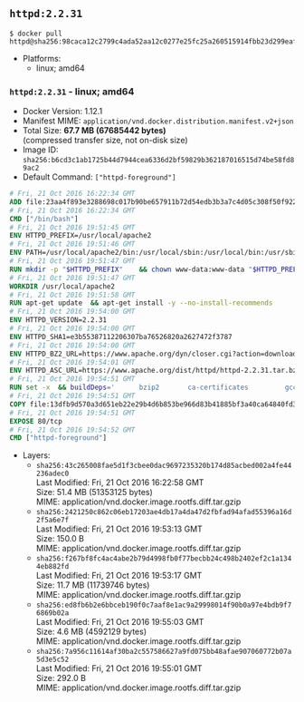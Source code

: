 ## `httpd:2.2.31`

```console
$ docker pull httpd@sha256:98caca12c2799c4ada52aa12c0277e25fc25a260515914fbb23d299eaf82c419
```

-	Platforms:
	-	linux; amd64

### `httpd:2.2.31` - linux; amd64

-	Docker Version: 1.12.1
-	Manifest MIME: `application/vnd.docker.distribution.manifest.v2+json`
-	Total Size: **67.7 MB (67685442 bytes)**  
	(compressed transfer size, not on-disk size)
-	Image ID: `sha256:b6cd3c1ab1725b44d7944cea6336d2bf59829b362187016515d74be58fd89ac2`
-	Default Command: `["httpd-foreground"]`

```dockerfile
# Fri, 21 Oct 2016 16:22:34 GMT
ADD file:23aa4f893e3288698c017b90be657911b72d54edb3b3a7c4d05c308f50f9228f in / 
# Fri, 21 Oct 2016 16:22:34 GMT
CMD ["/bin/bash"]
# Fri, 21 Oct 2016 19:51:45 GMT
ENV HTTPD_PREFIX=/usr/local/apache2
# Fri, 21 Oct 2016 19:51:46 GMT
ENV PATH=/usr/local/apache2/bin:/usr/local/sbin:/usr/local/bin:/usr/sbin:/usr/bin:/sbin:/bin
# Fri, 21 Oct 2016 19:51:47 GMT
RUN mkdir -p "$HTTPD_PREFIX" 	&& chown www-data:www-data "$HTTPD_PREFIX"
# Fri, 21 Oct 2016 19:51:47 GMT
WORKDIR /usr/local/apache2
# Fri, 21 Oct 2016 19:51:58 GMT
RUN apt-get update 	&& apt-get install -y --no-install-recommends 		libapr1 		libaprutil1 		libaprutil1-ldap 		libapr1-dev 		libaprutil1-dev 		libpcre++0 		libssl1.0.0 	&& rm -r /var/lib/apt/lists/*
# Fri, 21 Oct 2016 19:54:00 GMT
ENV HTTPD_VERSION=2.2.31
# Fri, 21 Oct 2016 19:54:00 GMT
ENV HTTPD_SHA1=e3b55387112206307ba76526820a2627472f3787
# Fri, 21 Oct 2016 19:54:00 GMT
ENV HTTPD_BZ2_URL=https://www.apache.org/dyn/closer.cgi?action=download&filename=httpd/httpd-2.2.31.tar.bz2
# Fri, 21 Oct 2016 19:54:01 GMT
ENV HTTPD_ASC_URL=https://www.apache.org/dist/httpd/httpd-2.2.31.tar.bz2.asc
# Fri, 21 Oct 2016 19:54:51 GMT
RUN set -x 	&& buildDeps=' 		bzip2 		ca-certificates 		gcc 		libpcre++-dev 		libssl-dev 		make 		wget 	' 	&& apt-get update 	&& apt-get install -y --no-install-recommends $buildDeps 	&& rm -r /var/lib/apt/lists/* 		&& wget -O httpd.tar.bz2 "$HTTPD_BZ2_URL" 	&& echo "$HTTPD_SHA1 *httpd.tar.bz2" | sha1sum -c - 	&& wget -O httpd.tar.bz2.asc "$HTTPD_ASC_URL" 	&& export GNUPGHOME="$(mktemp -d)" 	&& gpg --keyserver ha.pool.sks-keyservers.net --recv-keys B1B96F45DFBDCCF974019235193F180AB55D9977 	&& gpg --batch --verify httpd.tar.bz2.asc httpd.tar.bz2 	&& rm -r "$GNUPGHOME" httpd.tar.bz2.asc 		&& mkdir -p src 	&& tar -xvf httpd.tar.bz2 -C src --strip-components=1 	&& rm httpd.tar.bz2 	&& cd src 		&& ./configure 		--prefix="$HTTPD_PREFIX" 		--enable-mods-shared='all ssl ldap cache proxy authn_alias mem_cache file_cache authnz_ldap charset_lite dav_lock disk_cache' 	&& make -j"$(nproc)" 	&& make install 		&& cd .. 	&& rm -r src 		&& sed -ri 		-e 's!^(\s*CustomLog)\s+\S+!\1 /proc/self/fd/1!g' 		-e 's!^(\s*ErrorLog)\s+\S+!\1 /proc/self/fd/2!g' 		"$HTTPD_PREFIX/conf/httpd.conf" 		&& apt-get purge -y --auto-remove $buildDeps
# Fri, 21 Oct 2016 19:54:51 GMT
COPY file:13dfb9d570a3d651eb22e29b4d6b853be966d83b41885bf3a40ca64840fd3db2 in /usr/local/bin/ 
# Fri, 21 Oct 2016 19:54:51 GMT
EXPOSE 80/tcp
# Fri, 21 Oct 2016 19:54:52 GMT
CMD ["httpd-foreground"]
```

-	Layers:
	-	`sha256:43c265008fae5d1f3cbee0dac9697235320b174d85acbed002a4fe44236adec0`  
		Last Modified: Fri, 21 Oct 2016 16:22:58 GMT  
		Size: 51.4 MB (51353125 bytes)  
		MIME: application/vnd.docker.image.rootfs.diff.tar.gzip
	-	`sha256:2421250c862c06eb17203ae4db17a4da47d2fbfad94afad55396a16d2f5a6e7f`  
		Last Modified: Fri, 21 Oct 2016 19:53:13 GMT  
		Size: 150.0 B  
		MIME: application/vnd.docker.image.rootfs.diff.tar.gzip
	-	`sha256:f267bf8fc4ac4abe2b79d4998fb0f77becbb24c498b2402ef2c1a1344eb882fd`  
		Last Modified: Fri, 21 Oct 2016 19:53:17 GMT  
		Size: 11.7 MB (11739746 bytes)  
		MIME: application/vnd.docker.image.rootfs.diff.tar.gzip
	-	`sha256:ed8fb6b2e6bbceb190f0c7aaf8e1ac9a29998014f90b0a97e4bdb9f76869b02a`  
		Last Modified: Fri, 21 Oct 2016 19:55:03 GMT  
		Size: 4.6 MB (4592129 bytes)  
		MIME: application/vnd.docker.image.rootfs.diff.tar.gzip
	-	`sha256:7a956c11614af30ba2c557586627a9fd075bb48afae907060772b07a5d3e5c52`  
		Last Modified: Fri, 21 Oct 2016 19:55:01 GMT  
		Size: 292.0 B  
		MIME: application/vnd.docker.image.rootfs.diff.tar.gzip
